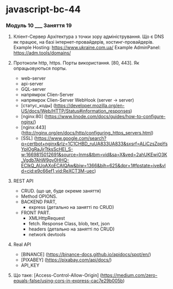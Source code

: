 # javascript-bc-44

### Модуль 10 **\_\_\_** Заняття 19

1. Кліент-Сервер Архітектура з точки зору адміністрування. Що є DNS як працює, на базі інтернет-провайдерів,
   хостинг-провайдерів. Example Hosting: https://www.ukraine.com.ua/ Example AdminPanel: https://adm.tools/domains/
2. Протоколи http, https. Порты використання. [80, 443]. Як опрацьовуються порты.
   - web-server
   - api-server
   - GQL-server
   - напрямрок Clien-Server
   - напрямрок Clien-Server WebHook (server -> server)
   - [статус_коды] (https://developer.mozilla.org/en-US/docs/Web/HTTP/Status#information_responses)
   - [nginx:80] (https://www.linode.com/docs/guides/how-to-configure-nginx/)
   - [nginx:443] (http://nginx.org/en/docs/http/configuring_https_servers.html)
   - [SSL]
     (https://www.google.com/search?q=certbot+nginx&rlz=1C1CHBD_ruUA833UA833&sxsrf=ALiCzsZppYsYplOgRaJjrTtksScHEI_S-w:1669815012691&source=lnms&tbm=vid&sa=X&ved=2ahUKEwiO3K_Vgdb7AhW9gv0HHQ-EClkQ_AUoAXoECAIQAw&biw=1366&bih=625&dpr=1#fpstate=ive&vld=cid:e9c66ef1,vid:ReXCT3M-uec)
3. REST API
   - CRUD. (що це, буде окреме заняття)
   - Method OPIONS.
   - BACKEND PART,
     - express (детально на занятті по CRUD)
   - FRONT PART.
     - XMLHttpRequest
     - fetch. Response Class, blob, text, json
     - headers (детально на занятті по CRUD)
     - network devtools
4. Real API

   - [BINANCE] (https://binance-docs.github.io/apidocs/spot/en/)
   - [PIXABEY] (https://pixabay.com/api/docs/)
   - API_KEY

5. Що таке: [Access-Control-Allow-Origin] (https://medium.com/zero-equals-false/using-cors-in-express-cac7e29b005b)
